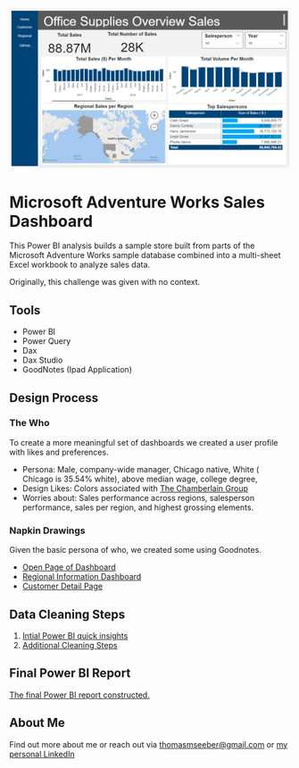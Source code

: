 ![Finished Dashboard Opening](/images/office-supplies.png "San Juan Mountains")

# Microsoft Adventure Works Sales Dashboard
This Power BI analysis builds a sample store built from parts of the Microsoft Adventure Works sample database combined into a multi-sheet Excel workbook to analyze sales data.  

Originally, this challenge was given with no context.

## Tools

* Power BI
* Power Query
* Dax
* Dax Studio
* GoodNotes (Ipad Application)

## Design Process 

### The Who

To create a more meaningful set of dashboards we created a user profile with likes and preferences. 

* Persona:  Male, company-wide manager, Chicago native, White ( Chicago is 35.54% white), above median wage, college degree, 
* Design Likes: Colors associated with [The Chamberlain Group](https://chamberlaingroup.com/)
* Worries about:   Sales performance across regions, salesperson performance, sales per region, and highest grossing elements.

### Napkin Drawings

Given the basic persona of who, we created some using Goodnotes.  

* [Open Page of Dashboard](/design%20notes/napkin%20drawings/opening%20page.pdf)
* [Regional Information Dashboard](/design%20notes/napkin%20drawings/Regional%20information.pdf)
* [Customer Detail Page](/design%20notes/napkin%20drawings/customer%20detailpage.pdf)

## Data Cleaning Steps

1. [Intial Power BI quick insights](./prep/power-bi-quick-insights.pdf)
1. [Additional Cleaning Steps](./prep/cleaning-steps.md)

## Final Power BI Report

[The final Power BI report constructed.](./sample-sale-analysis.pbix)

## About Me

Find out more about me or reach out via thomasmseeber@gmail.com or [my personal LinkedIn](https://www.linkedin.com/in/thomasseeber)
